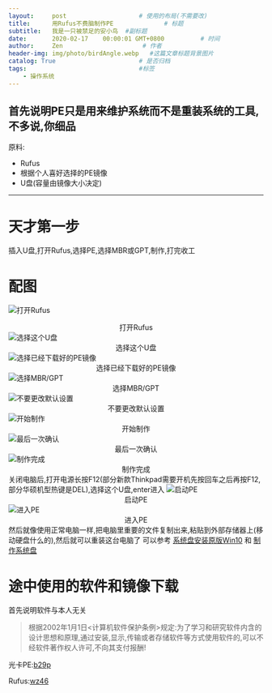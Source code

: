 ```yaml
---
layout:     post                    # 使用的布局(不需要改)
title:      用Rufus不费脑制作PE              # 标题
subtitle:   我是一只被禁足的安小鸟  #副标题
date:       2020-02-17    00:00:01 GMT+0800          # 时间
author:     Zen                      # 作者
header-img: img/photo/birdAngle.webp   #这篇文章标题背景图片
catalog: True                       # 是否归档
tags:                               #标签
    - 操作系统
---
```

首先说明PE只是用来维护系统而不是重装系统的工具,不多说,你细品
----
原料:
  - Rufus
  - 根据个人喜好选择的PE镜像
  - U盘(容量由镜像大小决定)

----

# 天才第一步

插入U盘,打开Rufus,选择PE,选择MBR或GPT,制作,打完收工

# 配图

![打开Rufus](https://github.com/zhangyiming748/zhangyiming748.github.io/blob/master/img/Make_Bootable_PE/openRufus.png?raw=true)<center>打开Rufus</center>
![选择这个U盘](https://github.com/zhangyiming748/zhangyiming748.github.io/blob/master/img/Make_Bootable_PE/selectDevices.png?raw=true)<center>选择这个U盘</center>
![选择已经下载好的PE镜像](https://github.com/zhangyiming748/zhangyiming748.github.io/blob/master/img/Make_Bootable_PE/selectISO.png?raw=true)<center>选择已经下载好的PE镜像</center>
![选择MBR/GPT](https://github.com/zhangyiming748/zhangyiming748.github.io/blob/master/img/Make_Bootable_PE/selectPartTabel.png?raw=true)<center>选择MBR/GPT</center>
![不要更改默认设置](https://github.com/zhangyiming748/zhangyiming748.github.io/blob/master/img/Make_Bootable_PE/default.png?raw=true)<center>不要更改默认设置</center>
![开始制作](https://github.com/zhangyiming748/zhangyiming748.github.io/blob/master/img/Make_Bootable_PE/start.png?raw=true)<center>开始制作</center>
![最后一次确认](https://github.com/zhangyiming748/zhangyiming748.github.io/blob/master/img/Make_Bootable_PE/makeSure.png?raw=true)<center>最后一次确认</center>
![制作完成](https://github.com/zhangyiming748/zhangyiming748.github.io/blob/master/img/Make_Bootable_PE/finish.png?raw=true)<center>制作完成</center>
关闭电脑后,打开电源长按F12(部分新款Thinkpad需要开机先按回车之后再按F12,部分华硕机型热键是DEL),选择这个U盘,enter进入
![启动PE](https://github.com/zhangyiming748/zhangyiming748.github.io/blob/master/img/Make_Bootable_PE/startPE.png?raw=true)<center>启动PE</center>
![进入PE](https://github.com/zhangyiming748/zhangyiming748.github.io/blob/master/img/Make_Bootable_PE/intoPE.png?raw=true)<center>进入PE</center>
然后就像使用正常电脑一样,把电脑里重要的文件复制出来,粘贴到外部存储器上(移动硬盘什么的),然后就可以重装这台电脑了
可以参考
[系统盘安装原版Win10](https://zhangyiming748.github.io/2019/05/19/install_win10/)
和
[制作系统盘](https://zhangyiming748.github.io/2019/05/16/make_a_bootable_usb_disk/)
# 途中使用的软件和镜像下载
首先说明软件与本人无关
>根据2002年1月1日<计算机软件保护条例>规定:为了学习和研究软件内含的设计思想和原理,通过安装,显示,传输或者存储软件等方式使用软件的,可以不经软件著作权人许可,不向其支付报酬!

光卡PE:[b29p](https://pan.baidu.com/s/1PrTQ4aqhAVYllVexk7TDjg)

Rufus:[wz46](https://pan.baidu.com/s/1C8Dq_GMeCith9qNTptOcaQ)
